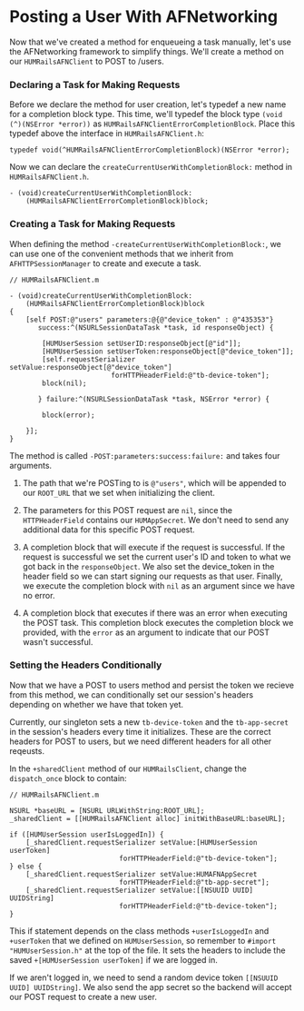 # Posting a User With AFNetworking

Now that we've created a method for enqueueing a task manually, let's use the AFNetworking framework to simplify things. We'll create a method on our `HUMRailsAFNClient` to POST to /users.

### Declaring a Task for Making Requests

Before we declare the method for user creation, let's typedef a new name for a completion block type. This time, we'll typedef the block type `(void (^)(NSError *error))` as `HUMRailsAFNClientErrorCompletionBlock`. Place this typedef above the interface in `HUMRailsAFNClient.h`:

	typedef void(^HUMRailsAFNClientErrorCompletionBlock)(NSError *error);
	
Now we can declare the `createCurrentUserWithCompletionBlock:` method in `HUMRailsAFNClient.h`.

	- (void)createCurrentUserWithCompletionBlock:
		(HUMRailsAFNClientErrorCompletionBlock)block;

### Creating a Task for Making Requests

When defining the method `-createCurrentUserWithCompletionBlock:`, we can use one of the convenient methods that we inherit from `AFHTTPSessionManager` to create and execute a task.

	// HUMRailsAFNClient.m

    - (void)createCurrentUserWithCompletionBlock:
        (HUMRailsAFNClientErrorCompletionBlock)block
    {
        [self POST:@"users" parameters:@{@"device_token" : @"435353"}
           success:^(NSURLSessionDataTask *task, id responseObject) {
               
	        [HUMUserSession setUserID:responseObject[@"id"]];
	        [HUMUserSession setUserToken:responseObject[@"device_token"]];
	        [self.requestSerializer setValue:responseObject[@"device_token"]
	                         forHTTPHeaderField:@"tb-device-token"];
            block(nil);
               
           } failure:^(NSURLSessionDataTask *task, NSError *error) {
               
            block(error);
               
        }];
    }

The method is called `-POST:parameters:success:failure:` and takes four arguments.

1. The path that we're POSTing to is `@"users"`, which will be appended to our `ROOT_URL` that we set when initializing the client.

2. The parameters for this POST request are `nil`, since the `HTTPHeaderField` contains our `HUMAppSecret`. We don't need to send any additional data for this specific POST request.

3. A completion block that will execute if the request is successful. If the request is successful we set the current user's ID and token to what we got back in the `responseObject`. We also set the device_token in the header field so we can start signing our requests as that user. Finally, we execute the completion block with `nil` as an argument since we have no error.

4. A completion block that executes if there was an error when executing the POST task. This completion block executes the completion block we provided, with the `error` as an argument to indicate that our POST wasn't successful.

### Setting the Headers Conditionally

Now that we have a POST to users method and persist the token we recieve from this method, we can conditionally set our session's headers depending on whether we have that token yet.

Currently, our singleton sets a new `tb-device-token` and the `tb-app-secret` in the session's headers every time it initializes. These are the correct headers for POST to users, but we need different headers for all other reqeusts.

In the `+sharedClient` method of our `HUMRailsClient`, change the `dispatch_once` block to contain:

	// HUMRailsAFNClient.m
	
    NSURL *baseURL = [NSURL URLWithString:ROOT_URL];
    _sharedClient = [[HUMRailsAFNClient alloc] initWithBaseURL:baseURL];

    if ([HUMUserSession userIsLoggedIn]) {
        [_sharedClient.requestSerializer setValue:[HUMUserSession userToken]
                               forHTTPHeaderField:@"tb-device-token"];
    } else {
        [_sharedClient.requestSerializer setValue:HUMAFNAppSecret
                               forHTTPHeaderField:@"tb-app-secret"];
        [_sharedClient.requestSerializer setValue:[[NSUUID UUID] UUIDString]
                               forHTTPHeaderField:@"tb-device-token"];
    }
          
This if statement depends on the class methods `+userIsLoggedIn` and `+userToken` that we defined on `HUMUserSession`, so remember to `#import "HUMUserSession.h"` at the top of the file. It sets the headers to include the saved `+[HUMUserSession userToken]` if we are logged in. 

If we aren't logged in, we need to send a random device token `[[NSUUID UUID] UUIDString]`. We also send the app secret so the backend will accept our POST request to create a new user.

